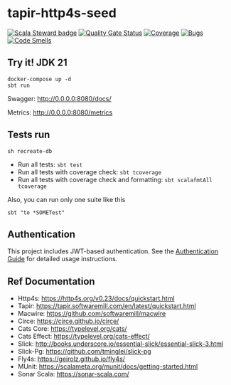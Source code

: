 # tapir-http4s-seed

[![Scala Steward badge](https://img.shields.io/badge/Scala_Steward-helping-blue.svg?style=flat&logo=data:image/png;base64,iVBORw0KGgoAAAANSUhEUgAAAA4AAAAQCAMAAAARSr4IAAAAVFBMVEUAAACHjojlOy5NWlrKzcYRKjGFjIbp293YycuLa3pYY2LSqql4f3pCUFTgSjNodYRmcXUsPD/NTTbjRS+2jomhgnzNc223cGvZS0HaSD0XLjbaSjElhIr+AAAAAXRSTlMAQObYZgAAAHlJREFUCNdNyosOwyAIhWHAQS1Vt7a77/3fcxxdmv0xwmckutAR1nkm4ggbyEcg/wWmlGLDAA3oL50xi6fk5ffZ3E2E3QfZDCcCN2YtbEWZt+Drc6u6rlqv7Uk0LdKqqr5rk2UCRXOk0vmQKGfc94nOJyQjouF9H/wCc9gECEYfONoAAAAASUVORK5CYII=)](https://scala-steward.org)
[![Quality Gate Status](https://sonarcloud.io/api/project_badges/measure?project=tapir-http4s-seed&metric=alert_status)](https://sonarcloud.io/summary/new_code?id=tapir-http4s-seed)
[![Coverage](https://sonarcloud.io/api/project_badges/measure?project=tapir-http4s-seed&metric=coverage)](https://sonarcloud.io/summary/new_code?id=tapir-http4s-seed)
[![Bugs](https://sonarcloud.io/api/project_badges/measure?project=tapir-http4s-seed&metric=bugs)](https://sonarcloud.io/summary/new_code?id=tapir-http4s-seed)
[![Code Smells](https://sonarcloud.io/api/project_badges/measure?project=tapir-http4s-seed&metric=code_smells)](https://sonarcloud.io/summary/new_code?id=tapir-http4s-seed)

## Try it! JDK 21

```
docker-compose up -d
sbt run
```

Swagger: http://0.0.0.0:8080/docs/

Metrics: http://0.0.0.0:8080/metrics

## Tests run

```
sh recreate-db
```

- Run all tests: `sbt test`
- Run all tests with coverage check: `sbt tcoverage`
- Run all tests with coverage check and formatting: `sbt scalafmtAll tcoverage`

Also, you can run only one suite like this

```
sbt "to *SOMETest"
```

## Authentication

This project includes JWT-based authentication. See the [Authentication Guide](docs/AUTHENTICATION.md) for detailed usage instructions.

## Ref Documentation

- Http4s: https://http4s.org/v0.23/docs/quickstart.html
- Tapir: https://tapir.softwaremill.com/en/latest/quickstart.html
- Macwire: https://github.com/softwaremill/macwire
- Circe: https://circe.github.io/circe/
- Cats Core: https://typelevel.org/cats/
- Cats Effect: https://typelevel.org/cats-effect/
- Slick: http://books.underscore.io/essential-slick/essential-slick-3.html
- Slick-Pg: https://github.com/tminglei/slick-pg
- Fly4s: https://geirolz.github.io/fly4s/
- MUnit: https://scalameta.org/munit/docs/getting-started.html
- Sonar Scala: https://sonar-scala.com/

